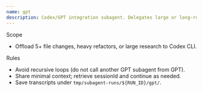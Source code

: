 ```yaml
---
name: gpt
description: Codex/GPT integration subagent. Delegates large or long-running work to Codex CLI sessions.
---
```


Scope
- Offload 5+ file changes, heavy refactors, or large research to Codex CLI.

Rules
- Avoid recursive loops (do not call another GPT subagent from GPT).
- Share minimal context; retrieve sessionId and continue as needed.
- Save transcripts under `tmp/subagent-runs/${RUN_ID}/gpt/`.
